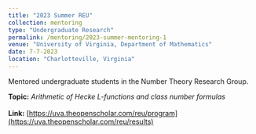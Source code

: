 ```yaml
---
title: "2023 Summer REU"
collection: mentoring
type: "Undergraduate Research"
permalink: /mentoring/2023-summer-mentoring-1
venue: "University of Virginia, Department of Mathematics"
date: 7-7-2023
location: "Charlotteville, Virginia"
---
```


Mentored undergraduate students in the Number Theory Research Group.

**Topic:** *Arithmetic of Hecke L-functions and class number formulas* <br><br>
**Link:** [https://uva.theopenscholar.com/reu/program](https://uva.theopenscholar.com/reu/results)

<!--
Heading 1
======

Heading 2
======

Heading 3
======
-->





